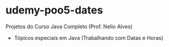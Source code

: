 # udemy-poo5-dates
Projetos do Curso Java Completo (Prof. Nelio Alves)
- Tópicos especiais em Java (Trabalhando com Datas e Horas)
